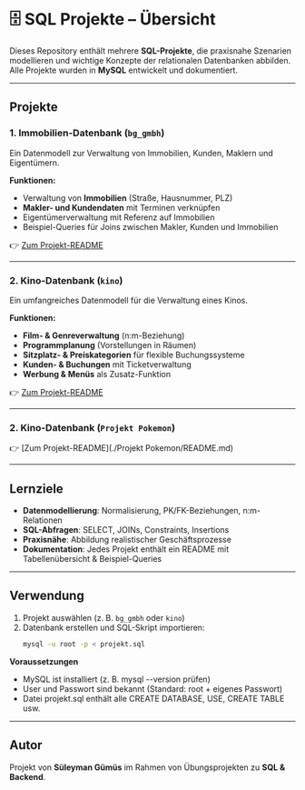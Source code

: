# 🗄️ SQL Projekte – Übersicht

Dieses Repository enthält mehrere **SQL-Projekte**, die praxisnahe Szenarien modellieren und wichtige Konzepte der relationalen Datenbanken abbilden.  
Alle Projekte wurden in **MySQL** entwickelt und dokumentiert.  

---

## Projekte

### 1. Immobilien-Datenbank (`bg_gmbh`)
Ein Datenmodell zur Verwaltung von Immobilien, Kunden, Maklern und Eigentümern.  

**Funktionen:**
- Verwaltung von **Immobilien** (Straße, Hausnummer, PLZ)  
- **Makler- und Kundendaten** mit Terminen verknüpfen  
- Eigentümerverwaltung mit Referenz auf Immobilien  
- Beispiel-Queries für Joins zwischen Makler, Kunden und Immobilien  

👉 [Zum Projekt-README](./Immobilie/README.md)  

---

### 2. Kino-Datenbank (`kino`)
Ein umfangreiches Datenmodell für die Verwaltung eines Kinos.  

**Funktionen:**
- **Film- & Genreverwaltung** (n:m-Beziehung)  
- **Programmplanung** (Vorstellungen in Räumen)  
- **Sitzplatz- & Preiskategorien** für flexible Buchungssysteme  
- **Kunden- & Buchungen** mit Ticketverwaltung  
- **Werbung & Menüs** als Zusatz-Funktion  

👉 [Zum Projekt-README](./Kino/README.md)  

---

### 2. Kino-Datenbank (`Projekt Pokemon`)  

👉 [Zum Projekt-README](./Projekt Pokemon/README.md)

---

## Lernziele
- **Datenmodellierung**: Normalisierung, PK/FK-Beziehungen, n:m-Relationen  
- **SQL-Abfragen**: SELECT, JOINs, Constraints, Insertions  
- **Praxisnähe**: Abbildung realistischer Geschäftsprozesse  
- **Dokumentation**: Jedes Projekt enthält ein README mit Tabellenübersicht & Beispiel-Queries  

---

## Verwendung
1. Projekt auswählen (z. B. `bg_gmbh` oder `kino`)  
2. Datenbank erstellen und SQL-Skript importieren:
   ```bash
   mysql -u root -p < projekt.sql

**Voraussetzungen**

- MySQL ist installiert (z. B. mysql --version prüfen)
- User und Passwort sind bekannt (Standard: root + eigenes Passwort)
- Datei projekt.sql enthält alle CREATE DATABASE, USE, CREATE TABLE usw.

---

## Autor
Projekt von **Süleyman Gümüs** im Rahmen von Übungsprojekten zu **SQL & Backend**.

